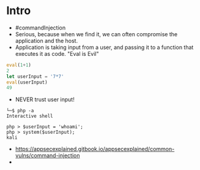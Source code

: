 # Intro
* #commandInjection  
* Serious, because when we find it, we can often compromise the application and the host.
* Application is taking input from a user, and passing it to a function that executes it as code.  "Eval is Evil"
```js
eval(1+1)
2
let userInput = '7*7'
eval(userInput)
49
```

* NEVER trust user input!
```shell
└─$ php -a             
Interactive shell

php > $userInput = 'whoami';
php > system($userInput);
kali
```

* https://appsecexplained.gitbook.io/appsecexplained/common-vulns/command-injection
* 